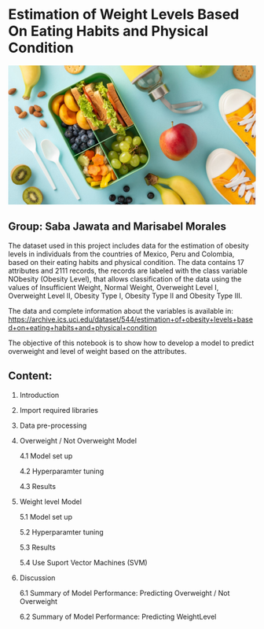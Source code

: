 # Estimation of Weight Levels Based On Eating Habits and Physical Condition

![Healthy Weight Resources](Data/healthyweightextresources.jpg "Healthy Weight Resources")

## Group: Saba Jawata and Marisabel Morales

The dataset used in this project includes data for the estimation of obesity levels in individuals from the countries of Mexico, Peru and Colombia, based on their eating habits and physical condition. The data contains 17 attributes and 2111 records, the records are labeled with the class variable NObesity (Obesity Level), that allows classification of the data using the values of Insufficient Weight, Normal Weight, Overweight Level I, Overweight Level II, Obesity Type I, Obesity Type II and Obesity Type III. 

The data and complete information about the variables is available in: https://archive.ics.uci.edu/dataset/544/estimation+of+obesity+levels+based+on+eating+habits+and+physical+condition

The objective of this notebook is to show how to develop a model to predict overweight and level of weight based on the attributes.

## Content:

1. Introduction
2. Import required libraries
3. Data pre-processing
4. Overweight / Not Overweight Model
    
    4.1 Model set up

    4.2 Hyperparamter tuning

    4.3 Results

5. Weight level Model

    5.1 Model set up

    5.2 Hyperparamter tuning

    5.3 Results

    5.4 Use Suport Vector Machines (SVM)

6. Discussion
    
    6.1 Summary of Model Performance: Predicting Overweight / Not Overweight
    
    6.2 Summary of Model Performance: Predicting WeightLevel
